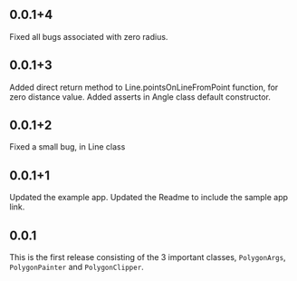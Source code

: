 ## 0.0.1+4
Fixed all bugs associated with zero radius.

## 0.0.1+3

Added direct return method to Line.pointsOnLineFromPoint function, for zero distance value.
Added asserts in Angle class default constructor.

## 0.0.1+2

Fixed a small bug, in Line class

## 0.0.1+1

Updated the example app.
Updated the Readme to include the sample app link.

## 0.0.1

This is the first release consisting of the 3 important classes, `PolygonArgs`, `PolygonPainter`
and `PolygonClipper`.

